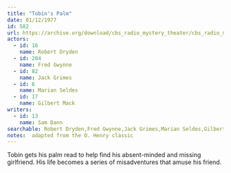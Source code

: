 ```yaml
---
title: "Tobin's Palm"
date: 01/12/1977
id: 582
url: https://archive.org/download/cbs_radio_mystery_theater/cbs_radio_mystery_theater-0551-0600.zip/cbs_radio_mystery_theater-0551-0600%2Fcbsrmt_0582_tobins_palm.mp3
actors:  
  - id: 16
    name: Robert Dryden  
  - id: 204
    name: Fred Gwynne  
  - id: 82
    name: Jack Grimes  
  - id: 6
    name: Marian Seldes  
  - id: 17
    name: Gilbert Mack
writers:  
  - id: 13
    name: Sam Dann
searchable: Robert Dryden,Fred Gwynne,Jack Grimes,Marian Seldes,Gilbert Mack Sam Dann
notes:  adapted from the O. Henry classic
---
```

Tobin gets his palm read to help find his absent-minded and missing girlfriend. His life becomes a series of misadventures that amuse his friend.
